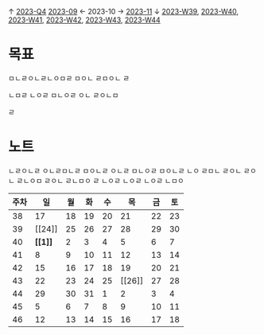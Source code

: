 
↑ [2023-Q4](2023-Q4.md)
[2023-09](2023-09.md) ← 2023-10 → [2023-11](2023-11.md)
↓ [2023-W39](2023-W39.md), [2023-W40](2023-W40.md), [2023-W41](2023-W41.md), [2023-W42](2023-W42.md), [2023-W43](2023-W43.md), [2023-W44](2023-W44.md)

# 목표

ㅁㄴㄹㅇㄴㄹㄴㅇㅁㄹ
ㅁㅇㄴ
ㄹㅁㅇㄴ
ㄹ

ㄴㅁㄹ
ㄴㅇㄹ
ㅁㄴㅇㄹ
ㅇㄴ
ㄹㅇㄴㅁ

ㄹ
# 노트


ㄴㄹㅇㄴㄹ
ㅇㄴㄹㅁㄴㄹ
ㅁㅇㄴㄹ
ㅇㄴㄹ
ㅁㄴㅇㄹ
ㅁㅇㄴㄹ
ㄴㅇ
ㄹㅁㄴ
ㄹㅇㄴ
ㄹㅇㄴ
ㄹㄴㅇㅁ
ㄹㅇㄴ
ㄹㄴㅁㅇ
ㄹ
ㄴㅇㄹ
ㄴㅇㄹ
ㄴㅇㄹ
ㄴㅁㅇ


| 주차 | 일  | 월  | 화  | 수  | 목  | 금  | 토  |
| ---- | --- | --- | --- | --- | --- | --- | --- |
| 38   | 17  | 18  | 19  | 20  | 21  | 22  | 23  |
| 39   | [[24]]  | 25  | 26  | 27  | 28  | 29  | 30  |
| 40   | **[[1]]**   | 2   | 3   | 4   | 5   | 6   | 7   |
| 41   | 8   | 9   | 10  | 11  | 12  | 13  | 14  |
| 42   | 15  | 16  | 17  | 18  | 19  | 20  | 21  |
| 43   | 22  | 23  | 24  | 25  | [[26]]  | 27  | 28  |
| 44   | 29  | 30  | 31  | 1   | 2   | 3   | 4   |
| 45   | 5   | 6   | 7   | 8   | 9   | 10  | 11  |
| 46   | 12  | 13  | 14  | 15  | 16  | 17  | 18  |

